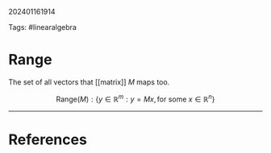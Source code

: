 202401161914

Tags: #linearalgebra 

# Range
The set of all vectors that [[matrix]] $M$ maps too.

$$
\text{Range}(M): \{y \in \mathbb{R}^m : y = Mx, \text{for some}\ x \in \mathbb{R}^n\}
$$

---
# References
